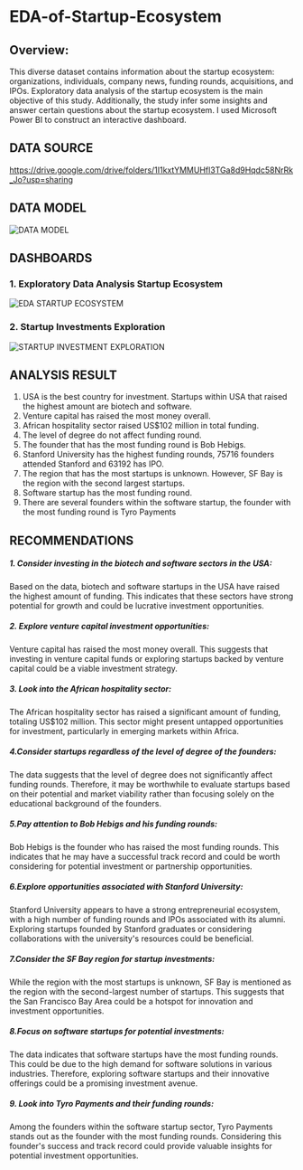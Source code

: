 # EDA-of-Startup-Ecosystem
## Overview: 
This diverse dataset contains information about the startup ecosystem: organizations, individuals, company news, funding rounds, acquisitions, and IPOs. Exploratory data analysis of the startup ecosystem is the main objective of this study. Additionally, the study infer some insights and answer certain questions about the startup ecosystem. I used Microsoft Power BI to construct an interactive dashboard.
## DATA SOURCE
https://drive.google.com/drive/folders/1I1kxtYMMUHfl3TGa8d9Hqdc58NrRk_Jo?usp=sharing
## DATA MODEL
![DATA MODEL](https://user-images.githubusercontent.com/106782819/202910471-e1948b3c-be79-4523-b63f-d3f685f5b0e6.png)
## DASHBOARDS
### 1. Exploratory Data Analysis Startup Ecosystem
![EDA STARTUP ECOSYSTEM](https://user-images.githubusercontent.com/106782819/202910608-03c9a9f1-5120-4f0f-a11d-11c8e4aa0f21.png)
### 2. Startup Investments Exploration
![STARTUP INVESTMENT EXPLORATION](https://user-images.githubusercontent.com/106782819/202910640-c0421e6a-5926-4264-b6d5-bef8386c9929.png)

## ANALYSIS RESULT
1. USA is the best country for investment. Startups within USA that raised the highest amount are biotech and software.
2. Venture capital has raised the most money overall.
3.	African hospitality sector raised US$102 million in total funding.
4.	The level of degree do not affect funding round.
5.  The founder that has the most funding round is Bob Hebigs.
6.  Stanford University has the highest funding rounds, 75716 founders attended Stanford and 63192 has IPO.
7.	The region that has the most startups is unknown. However, SF Bay is the region with the second largest startups.
8.	Software startup has the most funding round.
9.	There are several founders within the software startup, the founder with the most funding round is Tyro Payments

## RECOMMENDATIONS
##### 1. Consider investing in the biotech and software sectors in the USA:
Based on the data, biotech and software startups in the USA have raised the highest amount of funding. This indicates that these sectors have strong potential for growth and could be lucrative investment opportunities.
##### 2. Explore venture capital investment opportunities: 
Venture capital has raised the most money overall. This suggests that investing in venture capital funds or exploring startups backed by venture capital could be a viable investment strategy.

##### 3. Look into the African hospitality sector: 
The African hospitality sector has raised a significant amount of funding, totaling US$102 million. This sector might present untapped opportunities for investment, particularly in emerging markets within Africa.

##### 4.Consider startups regardless of the level of degree of the founders: 
The data suggests that the level of degree does not significantly affect funding rounds. Therefore, it may be worthwhile to evaluate startups based on their potential and market viability rather than focusing solely on the educational background of the founders.

##### 5.Pay attention to Bob Hebigs and his funding rounds: 
Bob Hebigs is the founder who has raised the most funding rounds. This indicates that he may have a successful track record and could be worth considering for potential investment or partnership opportunities.

##### 6.Explore opportunities associated with Stanford University: 
Stanford University appears to have a strong entrepreneurial ecosystem, with a high number of funding rounds and IPOs associated with its alumni. Exploring startups founded by Stanford graduates or considering collaborations with the university's resources could be beneficial.

##### 7.Consider the SF Bay region for startup investments: 
While the region with the most startups is unknown, SF Bay is mentioned as the region with the second-largest number of startups. This suggests that the San Francisco Bay Area could be a hotspot for innovation and investment opportunities.

##### 8.Focus on software startups for potential investments: 
The data indicates that software startups have the most funding rounds. This could be due to the high demand for software solutions in various industries. Therefore, exploring software startups and their innovative offerings could be a promising investment avenue.

##### 9. Look into Tyro Payments and their funding rounds: 
Among the founders within the software startup sector, Tyro Payments stands out as the founder with the most funding rounds. Considering this founder's success and track record could provide valuable insights for potential investment opportunities.
